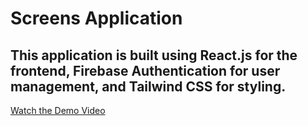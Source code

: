 # Screens Application

## This application is built using React.js for the frontend, Firebase Authentication for user management, and Tailwind CSS for styling.

[Watch the Demo Video](https://drive.google.com/file/d/1ZSf8te0_ryQ7H7UQQ5T1BjjvsVtAkLjV/view?usp=sharing)


